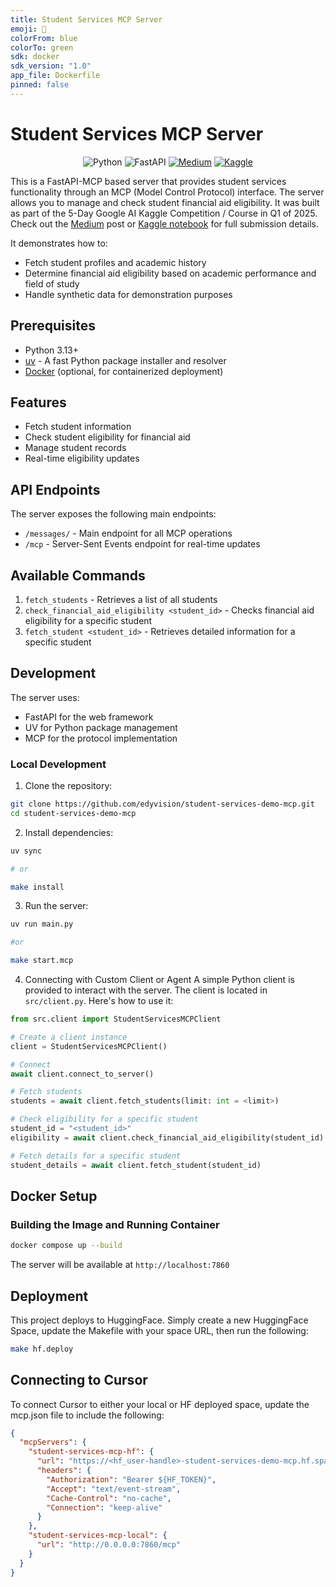 ```yaml
---
title: Student Services MCP Server
emoji: 🧾
colorFrom: blue
colorTo: green
sdk: docker
sdk_version: "1.0"
app_file: Dockerfile
pinned: false
---
```


# Student Services MCP Server
<div align=center>

![Python](https://img.shields.io/badge/python-3670A0?style=for-the-badge&logo=python&logoColor=ffdd54)
![FastAPI](https://img.shields.io/badge/FastAPI-005571?style=for-the-badge&logo=fastapi)
[![Medium](https://img.shields.io/badge/Medium-12100E?style=for-the-badge&logo=medium&logoColor=white)](https://medium.com/@docejr/experimenting-with-a-demo-mcp-and-gemini-e5b183e3b3f3)
[![Kaggle](https://img.shields.io/badge/Kaggle-035a7d?style=for-the-badge&logo=kaggle&logoColor=white)](https://www.kaggle.com/code/edyvision/5dgai-gemini-demo-student-services-mcp)
</div>

This is a FastAPI-MCP based server that provides student services functionality through an MCP (Model Control Protocol) interface. The server allows you to manage and check student financial aid eligibility. It was built as part of the 5-Day Google AI Kaggle Competition / Course in Q1 of 2025. Check out the <a href="https://medium.com/@docejr/experimenting-with-a-demo-mcp-and-gemini-e5b183e3b3f3">Medium</a> post or <a href="https://www.kaggle.com/code/edyvision/5dgai-gemini-student-services-agent-mcp">Kaggle notebook</a> for full submission details.

It demonstrates how to:

- Fetch student profiles and academic history
- Determine financial aid eligibility based on academic performance and field of study
- Handle synthetic data for demonstration purposes

## Prerequisites

- Python 3.13+
- [uv](https://github.com/astral-sh/uv) - A fast Python package installer and resolver
- [Docker](https://www.docker.com/) (optional, for containerized deployment)


## Features

- Fetch student information
- Check student eligibility for financial aid
- Manage student records
- Real-time eligibility updates

## API Endpoints

The server exposes the following main endpoints:
- `/messages/` - Main endpoint for all MCP operations
- `/mcp` - Server-Sent Events endpoint for real-time updates

## Available Commands

1. `fetch_students` - Retrieves a list of all students
2. `check_financial_aid_eligibility <student_id>` - Checks financial aid eligibility for a specific student
3. `fetch_student <student_id>` - Retrieves detailed information for a specific student

## Development

The server uses:
- FastAPI for the web framework
- UV for Python package management
- MCP for the protocol implementation

### Local Development

1. Clone the repository:
```bash
git clone https://github.com/edyvision/student-services-demo-mcp.git
cd student-services-demo-mcp
```

2. Install dependencies:
```bash
uv sync

# or

make install
```

3. Run the server:
```bash
uv run main.py

#or 

make start.mcp
```

4. Connecting with Custom Client or Agent
A simple Python client is provided to interact with the server. The client is located in `src/client.py`. Here's how to use it:

```python
from src.client import StudentServicesMCPClient

# Create a client instance
client = StudentServicesMCPClient()

# Connect
await client.connect_to_server()

# Fetch students
students = await client.fetch_students(limit: int = <limit>)

# Check eligibility for a specific student
student_id = "<student_id>"
eligibility = await client.check_financial_aid_eligibility(student_id)

# Fetch details for a specific student
student_details = await client.fetch_student(student_id)
```

## Docker Setup

### Building the Image and Running Container

```bash
docker compose up --build
```

The server will be available at `http://localhost:7860`

## Deployment
This project deploys to HuggingFace. Simply create a new HuggingFace Space, update the Makefile with your space URL, then run the following:

```bash
make hf.deploy
```

## Connecting to Cursor
To connect Cursor to either your local or HF deployed space, update the mcp.json file to include the following:

```json
{
  "mcpServers": {
    "student-services-mcp-hf": {
      "url": "https://<hf_user-handle>-student-services-demo-mcp.hf.space/mcp",
      "headers": {
        "Authorization": "Bearer ${HF_TOKEN}",
        "Accept": "text/event-stream",
        "Cache-Control": "no-cache",
        "Connection": "keep-alive"
      }
    },
    "student-services-mcp-local": {
      "url": "http://0.0.0.0:7860/mcp"
    }
  }
}
```